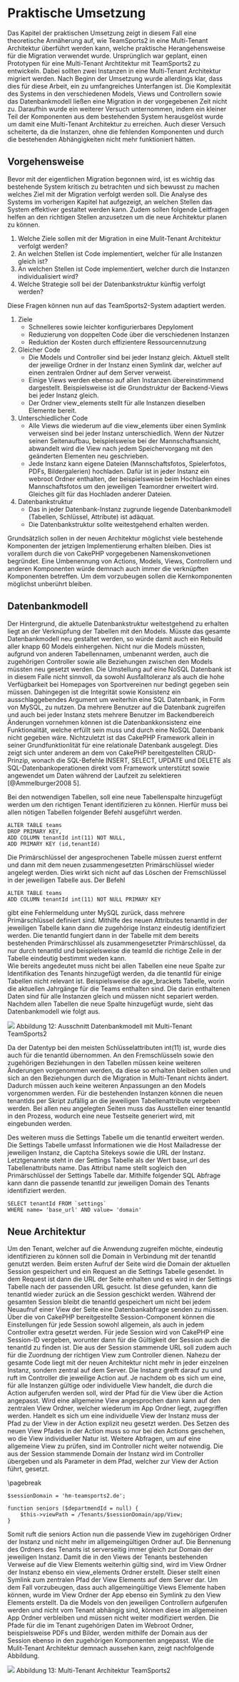# Praktische Umsetzung

Das Kapitel der praktischen Umsetzung zeigt in diesem Fall eine theoretische Annäherung auf, wie TeamSports2 in eine Multi-Tenant Architektur überführt werden kann, welche praktische Herangehensweise für die Migration verwendet wurde.
Ursprünglich war geplant, einen Prototypen für eine Multi-Tenant Archtitektur mit TeamSports2 zu entwickeln. Dabei sollten zwei Instanzen in eine Multi-Tenant Architektur migriert werden. Nach Beginn der Umsetzung wurde allerdings klar, dass dies für diese Arbeit, ein zu umfangreiches Unterfangen ist. Die Komplexität des Systems in den verschiedenen Models, Views und Controllern sowie das Datenbankmodell ließen eine Migration in der vorgegebenen Zeit nicht zu. Daraufhin wurde ein weiterer Versuch unternommen, indem ein kleiner Teil der Komponenten aus dem bestehenden System herausgelöst wurde um damit eine Multi-Tenant Architektur zu erreichen. Auch dieser Versuch scheiterte, da die Instanzen, ohne die fehlenden Komponenten und durch die bestehenden Abhängigkeiten nicht mehr funktioniert hätten. 

## Vorgehensweise

Bevor mit der eigentlichen Migration begonnen wird, ist es wichtig das bestehende System kritisch zu betrachten und sich bewusst zu machen welches Ziel mit der Migration verfolgt werden soll.
Die Analyse des Systems im vorherigen Kapitel hat aufgezeigt, an welchen Stellen das System effektiver gestaltet werden kann. Zudem sollen folgende Leitfragen helfen an den richtigen Stellen anzusetzen um die neue Architektur planen zu können.

1. Welche Ziele sollen mit der Migration in eine Mulit-Tenant Architektur verfolgt werden?
1. An welchen Stellen ist Code implementiert, welcher für alle Instanzen gleich ist?
1. An welchen Stellen ist Code implementiert, welcher durch die Instanzen individualisiert wird?
1. Welche Strategie soll bei der Datenbankstruktur künftig verfolgt werden?

Diese Fragen können nun auf das TeamSports2-System adaptiert werden.

1. Ziele
    - Schnelleres sowie leichter konfigurierbares Depyloment
    - Reduzierung von doppelten Code über die verschiedenen Instanzen
    - Reduktion der Kosten durch effizientere Ressourcennutzung
1. Gleicher Code
    - Die Models und Controller sind bei jeder Instanz gleich. Aktuell stellt der jeweilige Ordner in der Instanz einen Symlink dar, welcher auf einen zentralen Ordner auf dem Server verweist. 
    - Einige Views werden ebenso auf allen Instanzen übereinstimmend dargestellt. Beispielsweise ist die Grundstruktur der Backend-Views bei jeder Instanz gleich.
    - Der Ordner view_elements stellt für alle Instanzen dieselben Elemente bereit. 
1. Unterschiedlicher Code
    - Alle Views die wiederum auf die view_elements über einen Symlink verweisen sind bei jeder Instanz unterschiedlich. Wenn der Nutzer seinen Seitenaufbau, beispielsweise bei der Mannschaftsansicht, abwandelt wird die View nach jedem Speichervorgang mit den geänderten Elementen neu geschrieben.
    - Jede Instanz kann eigene Dateien (Mannschaftsfotos, Spielerfotos, PDFs, Bildergalerien) hochladen. Dafür ist in jeder Instanz ein webroot Ordner enthalten, der beispielsweise beim Hochladen eines Mannschaftsfotos um den jeweiligen Teamordner erweitert wird. Gleiches gilt für das Hochladen anderer Dateien.
1. Datenbankstruktur
    - Das in jeder Datenbank-Instanz zugrunde liegende Datenbankmodell (Tabellen, Schlüssel, Attribute) ist adäquat.
    - Die Datenbankstruktur sollte weitestgehend erhalten werden.

Grundsätzlich sollen in der neuen Architektur möglichst viele bestehende Komponenten der jetzigen Implementierung erhalten bleiben. Dies ist vorallem durch die von CakePHP vorgegebenen Namenskonvetionen begründet. Eine Umbenennung von Actions, Models, Views, Controllern und anderen Komponenten würde demnach auch immer die verknüpften Komponenten betreffen. Um dem vorzubeugen sollen die Kernkomponenten möglichst unberührt bleiben. 

## Datenbankmodell

Der Hintergrund, die aktuelle Datenbankstruktur weitestgehend zu erhalten liegt an der Verknüpfung der Tabellen mit den Models. Müsste das gesamte Datenbankmodell neu gestaltet werden, so würde damit auch ein Rebuild aller knapp 60 Models einhergehen. Nicht nur die Models müssten, aufgrund von anderen Tabellennamen, umbenannt werden, auch die zugehörigen Controller sowie alle Beziehungen zwischen den Models müssten neu gesetzt werden. 
Die Umstellung auf eine NoSQL Datenbank ist in diesem Falle nicht sinnvoll, da sowohl Ausfalltoleranz als auch die hohe Verfügbarkeit bei Homepages von Sportvereinen nur bedingt gegeben sein müssen. Dahingegen ist die Integrität sowie Konsistenz ein ausschlaggebendes Argument um weiterhin eine SQL Datenbank, in Form von MySQL, zu nutzen. Da mehrere Benutzer auf die Datenbank zugreifen und auch bei jeder Instanz stets mehrere Benutzer im Backendbereich Änderungen vornehmen können ist die Datenbankkonsistenz eine Funktionalität, welche erfüllt sein muss und durch eine NoSQL Datenbank nicht gegeben wäre. Nichtzuletzt ist das CakePHP Framework allein in seiner Grundfunktionlität für eine relationale Datenbank ausgelegt. Dies zeigt sich unter anderem an dem von CakePHP bereitgestellten CRUD-Prinzip, wonach die SQL-Befehle INSERT, SELECT, UPDATE und DELETE als SQL-Datenbankoperationen direkt vom Framework unterstützt sowie angewendet um Daten während der Laufzeit zu selektieren [@Ammelburger2008 5].

Bei den notwendigen Tabellen, soll eine neue Tabellenspalte hinzugefügt werden um den richtigen Tenant identifizieren zu können. 
Hierfür muss bei allen nötigen Tabellen folgender Befehl ausgeführt werden.

```
ALTER TABLE teams 
DROP PRIMARY KEY, 
ADD COLUMN tenantId int(11) NOT NULL, 
ADD PRIMARY KEY (id,tenantId)
```

Die Primärschlüssel der angesprochenen Tabelle müssen zuerst entfernt  und dann mit dem neuen zusammengesetzten Primärschlüssel wieder angelegt werden. Dies wirkt sich nicht auf das Löschen der Fremschlüssel in der jeweiligen Tabelle aus. Der Befehl 

```
ALTER TABLE teams 
ADD COLUMN tenantId int(11) NOT NULL PRIMARY KEY
```
gibt eine Fehlermeldung unter MySQL zurück, dass mehrere Primärschlüssel definiert sind. 
Mithilfe des neuen Attributes tenantId in der jeweiligen Tabelle kann dann die zugehörige Instanz eindeutig identifiziert werden. Die tenantId fungiert dann in der Tabelle mit dem bereits bestehenden Primärschlüssel als zusammengesetzter Primärschlüssel, da nur durch tenantId und beispielsweise die teamId die richtige Zeile in der Tabelle eindeutig bestimmt weden kann.  
Wie bereits angedeutet muss nicht bei allen Tabellen eine neue Spalte zur Identifikation des Tenants hinzugefügt werden, da die tenantId für einige Tabellen nicht relevant ist. Beispielsweise die age_brackets Tabelle, worin die aktuellen Jahrgänge für die Teams enthalten sind. Die darin enthaltenen Daten sind für alle Instanzen gleich und müssen nicht separiert werden.
Nachdem allen Tabellen die neue Spalte hinzugefügt wurde, sieht das Datenbankmodell wie folgt aus.

![](source/figures/TS2_AusschnittDB-Modell_MultiTenant.png)
Abbildung 12: Ausschnitt Datenbankmodell mit Multi-Tenant TeamSports2

Da der Datentyp bei den meisten Schlüsselattributen int(11) ist, wurde dies auch für die tenantId übernommen.
An den Fremschlüsseln sowie den zugehörigen Beziehungen in den Tabellen müssen keine weiteren Änderungen vorgenommen werden, da diese so erhalten bleiben sollen und sich an den Beziehungen durch die Migration in Multi-Tenant nichts ändert. Dadurch müssen auch keine weiteren Anpassungen an den Models vorgenommen werden. Für die bestehenden Instanzen können die neuen tenantIds per Skript zufällig an die jeweiligen Tabellenattribute vergeben werden. Bei allen neu angelegten Seiten muss das Ausstellen einer tenantId in den Prozess, wodurch eine neue Testseite generiert wird, mit eingebunden werden.

Des weiteren muss die Settings Tabelle um die tenantId erweitert werden. Die Settings Tabelle umfasst Informationen wie die Host Mailadresse der jeweiligen Instanz, die Captcha Sitekeys sowie die URL der Instanz. Letztgenannte steht in der Settings Tabelle als der Wert base_url des Tabellenattributs name. Das Attribut name stellt sogleich den Primärschlüssel der Settings Tabelle dar. Mithilfe folgender SQL Abfrage kann dann die passende tenantId zur jeweiligen Domain des Tenants identifiziert werden.

```
SELECT tenantId FROM `settings` 
WHERE name= 'base_url' AND value= 'domain'
```


## Neue Architektur

Um den Tenant, welcher auf die Anwendung zugreifen möchte, eindeutig identifizieren zu können soll die Domain in Verbindung mit der tenantId genutzt werden. Beim ersten Aufruf der Seite wird die Domain der aktuellen Session gespeichert und ein Request an die Settings Tabelle gesendet. In dem Request ist dann die URL der Seite enhalten und es wird in der Settings Tabelle nach der passenden URL gesucht. Ist diese gefunden, kann die tenantId wieder zurück an die Session geschickt werden. Während der gesamten Session bleibt die tenantId gespeichert um nicht bei jedem Neuaufruf einer View der Seite eine Datenbankabfrage senden zu müssen. 
Über die von CakePHP bereitgestellte Session-Component können die Einstellungen für jede Session sowohl allgemein, als auch in jedem Controller extra gesetzt werden. Für jede Session wird von CakePHP eine Session-ID vergeben, worunter dann für die Gültigkeit der Session auch die tenantId zu finden ist. 
Die aus der Session stammende URL soll zudem auch für die Zuordnung der richtigen View zum Controller dienen. 
Nahezu der gesamte Code liegt mit der neuen Architektur nicht mehr in jeder einzelnen Instanz, sondern zentral auf dem Server. Die Instanz greift darauf zu und ruft im Controller die jeweilige Action auf. Je nachdem ob es sich um eine, für alle Instanzen gültige oder individuelle View handelt, die durch die Action aufgerufen werden soll, wird der Pfad für die View über die Action angepasst.
Wird eine allgemeine View angesprochen dann kann auf den zentralen View Ordner, welcher wiederum im App Ordner liegt, zugegriffen werden. Handelt es sich um eine individuelle View der Instanz muss der Pfad zu der View in der Action explizit neu gesetzt werden. Des Setzen des neuen View Pfades in der Action muss so nur bei den Actions geschehen, wo die View individueller Natur ist. Weitere Abfragen, um auf eine allgemeine View zu prüfen, sind im Controller nicht weiter notwendig. Die aus der Session stammende Domain der Instanz wird im Controller übergeben und als Parameter in dem Pfad, welcher zur View der Action führt, gesetzt. 

\pagebreak

```
$sessionDomain = 'hm-teamsports2.de';

function seniors ($departmendId = null) {
    $this->viewPath = /Tenants/$sessionDomain/app/View;
}
```
Somit ruft die seniors Action nun die passende View im zugehörigen Ordner der Instanz und nicht mehr im allgemeingültigen Ordner auf. Die Bennenung des Ordners des Tenants ist serverseitig immer gleich zur Domain der jeweiligen Instanz. Damit die in den Views der Tenants bestehenden Verweise auf die View Elements weiterhin gültig sind, wird im View Ordner der Instanz ebenso ein view_elements Ordner erstellt. Dieser stellt einen Symlink zum zentralen Pfad der View Elements auf dem Server dar. Um dem Fall vorzubeugen, dass auch allgemeingültige Views Elemente haben können, wurde im View Ordner der App ebenso ein Symlink zu den View Elements erstellt. Da die Models von den jeweiligen Controllern aufgerufen werden  und nicht vom Tenant abhängig sind, können diese im allgemeinen App Ordner verbleiben und müssen nicht weiter modifiziert werden. Die Pfade für die im Tenant zugehörigen Daten im Webroot Ordner, beispielsweise PDFs und Bilder, werden mithilfe der Domain aus der Session ebenso in den zugehörigen Komponenten angepasst. Wie die Mulit-Tenant Architektur demnach aussehen kann, zeigt nachfolgende Abbildung.

![](source/figures/MultiTenantTS2.png)
Abbildung 13: Multi-Tenant Architektur TeamSports2


